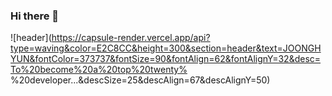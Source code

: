 ### Hi there 👋

![header](https://capsule-render.vercel.app/api?type=waving&color=E2C8CC&height=300&section=header&text=JOONGHYUN&fontColor=373737&fontSize=90&fontAlign=62&fontAlignY=32&desc=To%20become%20a%20top%20twenty% %20developer...&descSize=25&descAlign=67&descAlignY=50)

<!--
**junghyun0783/junghyun0783** is a ✨ _special_ ✨ repository because its `README.md` (this file) appears on your GitHub profile.

Here are some ideas to get you started:

- 🔭 I’m currently working on ...
- 🌱 I’m currently learning ...
- 👯 I’m looking to collaborate on ...
- 🤔 I’m looking for help with ...
- 💬 Ask me about ...
- 📫 How to reach me: ...
- 😄 Pronouns: ...
- ⚡ Fun fact: ...
-->
